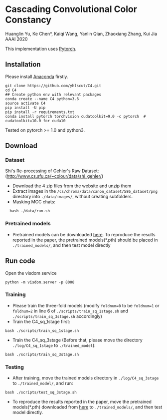 # Cascading Convolutional Color Constancy

Huanglin Yu, Ke Chen*, Kaiqi Wang, Yanlin Qian, Zhaoxiang Zhang, Kui Jia &nbsp; &nbsp;
AAAI 2020

This implementation uses [Pytorch](http://pytorch.org/).

## Installation
Please install [Anaconda](https://www.anaconda.com/distribution/) firstly.

```shell
git clone https://github.com/yhlscut/C4.git
cd C4
## Create python env with relevant packages
conda create --name C4 python=3.6
source activate C4
pip install -U pip
pip install -r requirements.txt
conda install pytorch torchvision cudatoolkit=9.0 -c pytorch  # cudatoolkit=10.0 for cuda10
```

Tested on pytorch >= 1.0 and python3.

## Download
### Dataset

Shi's Re-processing of Gehler's Raw Dataset:(http://www.cs.sfu.ca/~colour/data/shi_gehler/)

 - Download the 4 zip files from the website and unzip them 
 - Extract images in the `/cs/chroma/data/canon_dataset/586_dataset/png` directory into `./data/images/`, without creating subfolders.
 - Masking MCC chats: 
```shell
  bash ./data/run.sh
```

### Pretrained models
* Pretrained models can be downloaded [here](https://1drv.ms/u/s!AiCnTyx4Rm42bk_D5EUMxMe3zk4?e=6ntqWg). To reproduce the results reported in the paper, the pretrained models(*.pth) should be placed in `./trained_models/`, and then test model directly

## Run code
Open the visdom service
```shell
python -m visdom.server -p 8008

```
### Training
* Please train the three-fold models (modify `foldnum=0` to be `foldnum=1` or `foldnum=2` in line 6 of `./scripts/train_sq_1stage.sh` and `./scripts/train_sq_3stage.sh` accordingly)
* Train the C4_sq_1stage first:
```shell
bash ./scripts/train_sq_1stage.sh
```
* Train the C4_sq_3stage (Before that, please move the directory `./log/C4_sq_1stage` to `./trained_model`):
```shell
bash ./scripts/train_sq_3stage.sh
```

### Testing

* After training, move the trained models directory in `./log/C4_sq_3stage` to `./trained_model/`, and run:
```shell
bash ./scripts/test_sq_3stage.sh
```
* To reproduce the results reported in the paper, move the pretrained models(*.pth) downloaded from [here](https://1drv.ms/u/s!AiCnTyx4Rm42bk_D5EUMxMe3zk4?e=6ntqWg) to `./trained_models/`, and then test model directly.
